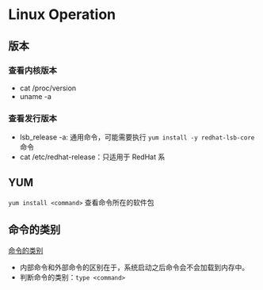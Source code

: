# Linux Operation
## 版本
### 查看内核版本

* cat /proc/version
* uname -a

### 查看发行版本

* lsb_release -a: 通用命令，可能需要执行 `yum install -y redhat-lsb-core` 命令
* cat /etc/redhat-release：只适用于 RedHat 系

## YUM

`yum install <command>` 查看命令所在的软件包

## 命令的类别

[命令的类别](https://www.cnblogs.com/xiangyuguan/p/10981548.html)

* 内部命令和外部命令的区别在于，系统启动之后命令会不会加载到内存中。
* 判断命令的类别：`type <command>`
